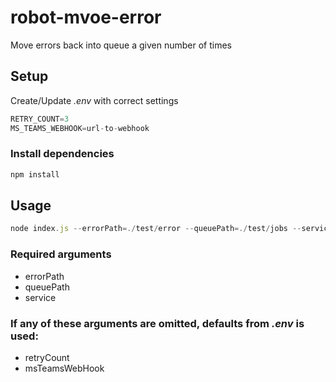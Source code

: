 # robot-mvoe-error

Move errors back into queue a given number of times

## Setup

Create/Update *.env* with correct settings

```javascript
RETRY_COUNT=3
MS_TEAMS_WEBHOOK=url-to-webhook
```

### Install dependencies

```javascript
npm install
```

## Usage

```javascript
node index.js --errorPath=./test/error --queuePath=./test/jobs --service=whatever --retryCount=5 --msTeamsWebHook=url-to-hook
```

### Required arguments
* errorPath
* queuePath
* service

### If any of these arguments are omitted, defaults from *.env* is used:
* retryCount
* msTeamsWebHook